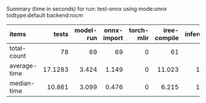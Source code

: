 Summary (time in seconds) for run: test-onnx using mode:onnx todtype:default backend:rocm

| items        |   tests |   model-run |   onnx-import |   torch-mlir |   iree-compile |   inference |
|:-------------|--------:|------------:|--------------:|-------------:|---------------:|------------:|
| total-count  | 78      |      69     |        69     |            0 |         61     |      43     |
| average-time | 17.1283 |       3.424 |         1.149 |            0 |         11.023 |       1.533 |
| median-time  | 10.861  |       3.099 |         0.476 |            0 |          6.215 |       1.073 |
